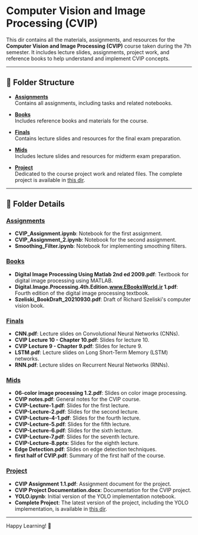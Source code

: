 # Computer Vision and Image Processing (CVIP)

This dir contains all the materials, assignments, and resources for the **Computer Vision and Image Processing (CVIP)** course taken during the 7th semester. It includes lecture slides, assignments, project work, and reference books to help understand and implement CVIP concepts.

---

## 📁 Folder Structure

- [**Assignments**](#assignments)  
  Contains all assignments, including tasks and related notebooks.

- [**Books**](#books)  
  Includes reference books and materials for the course.

- [**Finals**](#finals)  
  Contains lecture slides and resources for the final exam preparation.

- [**Mids**](#mids)  
  Includes lecture slides and resources for midterm exam preparation.

- [**Project**](#project)  
  Dedicated to the course project work and related files. The complete project is available in [this dir](https://github.com/phoenixlibbi/CVIP).

---

## 📂 Folder Details

### [Assignments](#assignments)

- **CVIP_Assignment.ipynb**: Notebook for the first assignment.
- **CVIP_Assignment_2.ipynb**: Notebook for the second assignment.
- **Smoothing_Filter.ipynb**: Notebook for implementing smoothing filters.

### [Books](#books)

- **Digital Image Processing Using Matlab 2nd ed 2009.pdf**: Textbook for digital image processing using MATLAB.
- **Digital.Image.Processing.4th.Edition.www.EBooksWorld.ir 1.pdf**: Fourth edition of the digital image processing textbook.
- **Szeliski_BookDraft_20210930.pdf**: Draft of Richard Szeliski's computer vision book.

### [Finals](#finals)

- **CNN.pdf**: Lecture slides on Convolutional Neural Networks (CNNs).
- **CVIP Lecture 10 - Chapter 10.pdf**: Slides for lecture 10.
- **CVIP Lecture 9 - Chapter 9.pdf**: Slides for lecture 9.
- **LSTM.pdf**: Lecture slides on Long Short-Term Memory (LSTM) networks.
- **RNN.pdf**: Lecture slides on Recurrent Neural Networks (RNNs).

### [Mids](#mids)

- **06-color image processing 1.2.pdf**: Slides on color image processing.
- **CVIP notes.pdf**: General notes for the CVIP course.
- **CVIP-Lecture-1.pdf**: Slides for the first lecture.
- **CVIP-Lecture-2.pdf**: Slides for the second lecture.
- **CVIP-Lecture-4-1.pdf**: Slides for the fourth lecture.
- **CVIP-Lecture-5.pdf**: Slides for the fifth lecture.
- **CVIP-Lecture-6.pdf**: Slides for the sixth lecture.
- **CVIP-Lecture-7.pdf**: Slides for the seventh lecture.
- **CVIP-Lecture-8.pptx**: Slides for the eighth lecture.
- **Edge Detection.pdf**: Slides on edge detection techniques.
- **first half of CVIP.pdf**: Summary of the first half of the course.

### [Project](#project)

- **CVIP Assignment 1.1.pdf**: Assignment document for the project.
- **CVIP Project Documentation.docx**: Documentation for the CVIP project.
- **YOLO.ipynb**: Initial version of the YOLO implementation notebook.
- **Complete Project**: The latest version of the project, including the YOLO implementation, is available in [this dir](https://github.com/phoenixlibbi/CVIP).

---

Happy Learning! 🚀
